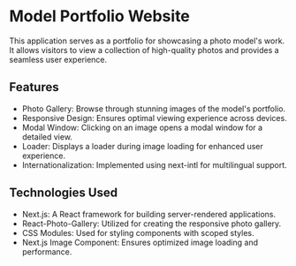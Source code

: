 # Model Portfolio Website

This application serves as a portfolio for showcasing a photo model's work. It
allows visitors to view a collection of high-quality photos and provides a
seamless user experience.

## Features

- Photo Gallery: Browse through stunning images of the model's portfolio.
- Responsive Design: Ensures optimal viewing experience across devices.
- Modal Window: Clicking on an image opens a modal window for a detailed view.
- Loader: Displays a loader during image loading for enhanced user experience.
- Internationalization: Implemented using next-intl for multilingual support.

## Technologies Used

* Next.js: A React framework for building server-rendered applications.
* React-Photo-Gallery: Utilized for creating the responsive photo gallery.
* CSS Modules: Used for styling components with scoped styles.
* Next.js Image Component: Ensures optimized image loading and performance.
